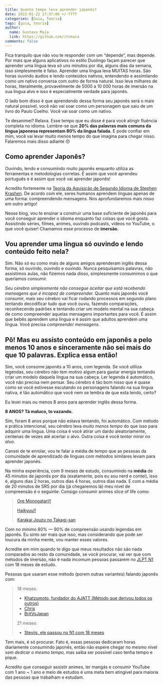 ```yaml
---
title: Quanto tempo leva aprender japonês?
date: 2022-01-22 17:37:00 +/-TTTT
categories: [Guia, Teoria]
tags: [guia, teoria]
author:
  name: Gustavo Maia
  link: https://github.com/itsmaia
comments: false
---
```


Fica tranquilo que não vou te responder com um “depende”, mas depende. Por mais que alguns aplicativos no estilo Duolingo façam parecer que aprender uma língua leva só uns minutos por dia, alguns dias da semana, isso simplesmente é falso. Aprender uma língua leva MUITAS horas. São horas ouvindo áudios e lendo conteúdos nativos, entendendo e assimilando como um nativo conversa com outro de forma natural. Isso leva milhares de horas, literalmente, provavelmente de 5000 a 10 000 horas de imersão na sua língua alvo e isso é especialmente verdade para japonês.

O lado bom disso é que aprendendo dessa forma seu japonês será o mais natural possível, você não vai soar como um personagem que saiu de um livro do Paulo Coelho. Você vai soar como um nativo.

Te desanimei? Relaxa. Esse tempo que eu disse é para você atingir fluência completa no idioma. Lembre-se que **20% das palavras mais comuns da língua japonesa representam 80% da língua falada.** E pode confiar em mim, você vai levar muito menos tempo do que imagina para chegar nisso. Falaremos mais disso adiante 😚

## Como aprender Japonês?

Ouvindo, lendo e consumindo muito japonês enquanto utiliza as ferramentas e metodologias corretas. É assim que você aprendeu português e é assim que você vai aprender japonês!

Acredito fortemente na [Teoria da Aquisição de Segundo Idioma de Stephen Krashen](https://www.sk.com.br/sk-krash.html). De acordo com ele, seres humanos aprendem línguas apenas de uma forma: compreendendo mensagens. Nos aprofundaremos mais nisso em outro artigo!

Nesse blog, vou te ensinar a construir uma base suficiente de japonês para você conseguir aprender o idioma enquanto faz coisas que você gosta. Assistindo séries, filmes, animes, ouvindo podcasts, vídeos no YouTube, o que você quiser! Chamamos esse processo de **imersão.**

## Vou aprender uma língua só ouvindo e lendo conteúdo feito nela?

Sim. Não só eu como mais de alguns amigos aprenderam inglês dessa forma, só ouvindo, ouvindo e ouvindo. Nunca pesquisamos palavras, não assistimos aulas, não fizemos nada disso, simplesmente consumimos o que queríamos consumir.

_Seu cérebro simplesmente não consegue aceitar que está recebendo mensagens que é incapaz de compreender._ Quanto mais japonês você consumir, mais seu cérebro vai ficar rodando processos em segundo plano tentando decodificar tudo que você ouviu, fazendo comparações, reconhecendo padrões e tentando criar um modelo mental na sua cabeça de como compreender aquelas mensagens importantes para você. É assim que bebês aprendem uma língua e é assim que adultos aprendem uma língua. Você precisa _compreender mensagens._

## Pô! Mas eu assisto conteúdo em japonês a pelo menos 10 anos e sinceramente não sei mais do que 10 palavras. Explica essa então!

Sim, você consome japonês a 10 anos, com legenda. Se você utiliza legendas, seu cérebro não tem motivo algum para gastar energia tentando criar um modelo daquela língua na sua cabeça. Ler legenda é automático, você não precisa nem pensar. Seu cérebro é tão bom nisso que é quase como se você estivesse escutando os personagens falando na sua língua nativa, é tão automático que você nem se lembra de que esta lendo, certo?

Eu levei mais ou menos 8 anos para aprender inglês dessa forma.

**8 ANOS? Tá maluco, to vazando.**

Sim, foram 8 anos porque não estava tentando, foi automático. Com método e prática intencional, seu cérebro leva *muito menos tempo* do que isso para adquirir uma língua. Uma coisa é você atirar um dardo aleatoriamente, centenas de vezes até acertar o alvo. Outra coisa é você *tentar mirar no alvo*.

Cansei de te enrolar, vou te falar a média de tempo que as pessoas da comunidade de aprendizado de línguas com métodos similares levam para aprender japonês.

Na minha experiência, com 9 meses de estudo, consumindo na **média** de 45 minutos de japonês por dia (exatamente, pois eu sou nerd e contei), isso é, alguns dias 2 horas, outros dias 4 horas, outros dias nada. E com a média de 20 minutos de SRS por dia (já chegaremos lá) meu nível de compreensão é o seguinte: Consigo consumir animes slice of life como:

> [Ore Monogatari!!](https://myanimelist.net/anime/28297/Ore_Monogatari)
>
> [Haikyuu!!](https://myanimelist.net/anime/20583/Haikyuu?q=haikyuu&cat=anime) 
>
> [Karakai Jouzu no Takagi-san](https://myanimelist.net/anime/35860/Karakai_Jouzu_no_Takagi-san?q=kara&cat=anime) 

Com no mínimo 80% — 90% de compreensão usando legendas em japonês. Eu sinto ser mais que isso, mas considerando que pode ser loucura da minha mente, vou manter esses valores.

Acredite em mim quando te digo que meus resultados não são nada comparados ao resto da comunidade, se você procurar, vai ver que com métodos de imersão, não é nada incomum pessoas passarem no [JLPT N1](https://jlpt.org.br/) com 18 meses de estudo.

Pessoas que usaram esse método (porem outras variantes) falando japonês com:

>18 meses:
> * [Khatzumoto, fundador do AJATT (Método que derivou todos os outros)](https://www.youtube.com/watch?v=ejRkuX1RGf4)
> * [Chris](https://www.youtube.com/watch?v=Svs8Pu_zdAs)
> * [BritVsJapan](https://www.youtube.com/watch?v=gXBgK4a3FWQ)
>
>21 meses:
> * [Stevijs, ele passou no N1 com 18 meses](https://www.youtube.com/watch?v=W-o_zNIuWG8)
 
Tem mais, é só procurar. Fato é, essas pessoas dedicaram horas diariamente consumindo japonês, então não espere chegar no mesmo nível *sem dedicar o mesmo tempo,* mas saiba ser possível caso tenha tempo e pique.

Acredito que conseguir assistir animes, ler mangás e consumir YouTube com 1 ano ~ 1 ano e meio de estudos é uma meta bem atingível para maioria das pessoas que trabalham e estudam.
